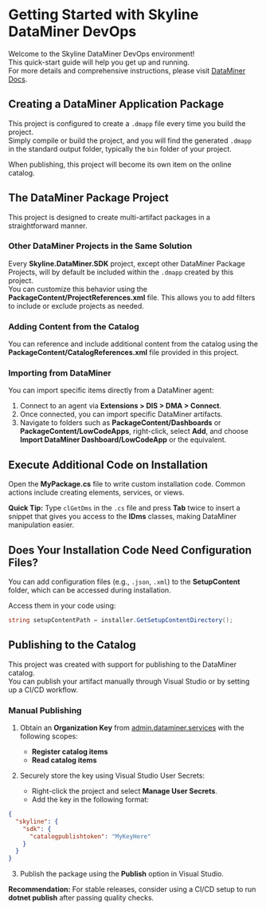 # Getting Started with Skyline DataMiner DevOps

Welcome to the Skyline DataMiner DevOps environment!  
This quick-start guide will help you get up and running.  
For more details and comprehensive instructions, please visit [DataMiner Docs](https://docs.dataminer.services/).

## Creating a DataMiner Application Package

This project is configured to create a `.dmapp` file every time you build the project.  
Simply compile or build the project, and you will find the generated `.dmapp` in the standard output folder, typically the `bin` folder of your project.

When publishing, this project will become its own item on the online catalog.

## The DataMiner Package Project

This project is designed to create multi-artifact packages in a straightforward manner.

### Other DataMiner Projects in the Same Solution

Every **Skyline.DataMiner.SDK** project, except other DataMiner Package Projects, will by default be included within the `.dmapp` created by this project.  
You can customize this behavior using the **PackageContent/ProjectReferences.xml** file. This allows you to add filters to include or exclude projects as needed.

### Adding Content from the Catalog

You can reference and include additional content from the catalog using the **PackageContent/CatalogReferences.xml** file provided in this project.

### Importing from DataMiner

You can import specific items directly from a DataMiner agent:  

1. Connect to an agent via **Extensions > DIS > DMA > Connect**.
2. Once connected, you can import specific DataMiner artifacts.
3. Navigate to folders such as **PackageContent/Dashboards** or **PackageContent/LowCodeApps**, right-click, select **Add**, and choose **Import DataMiner Dashboard/LowCodeApp** or the equivalent.

## Execute Additional Code on Installation

Open the **MyPackage.cs** file to write custom installation code. Common actions include creating elements, services, or views.

**Quick Tip:** Type `clGetDms` in the `.cs` file and press **Tab** twice to insert a snippet that gives you access to the **IDms** classes, making DataMiner manipulation easier.

## Does Your Installation Code Need Configuration Files?

You can add configuration files (e.g., `.json`, `.xml`) to the **SetupContent** folder, which can be accessed during installation.

Access them in your code using:
```csharp
string setupContentPath = installer.GetSetupContentDirectory();
```


## Publishing to the Catalog

This project was created with support for publishing to the DataMiner catalog.  
You can publish your artifact manually through Visual Studio or by setting up a CI/CD workflow.

### Manual Publishing

1. Obtain an **Organization Key** from [admin.dataminer.services](https://admin.dataminer.services/) with the following scopes:
   - **Register catalog items**
   - **Read catalog items**

2. Securely store the key using Visual Studio User Secrets:
   - Right-click the project and select **Manage User Secrets**.
   - Add the key in the following format:

```json
{
  "skyline": {
    "sdk": {
      "catalogpublishtoken": "MyKeyHere"
    }
  }
}
```

3. Publish the package using the **Publish** option in Visual Studio.

**Recommendation:** For stable releases, consider using a CI/CD setup to run **dotnet publish** after passing quality checks.
